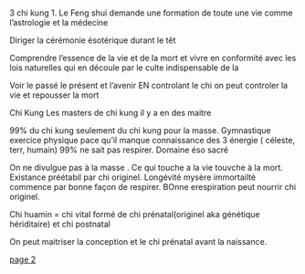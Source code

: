 # 

3 chi kung
1. 
Le Feng shui demande une formation de toute une vie
comme l’astrologie et la médecine

Diriger la cérémonie ésotérique durant le têt


Comprendre l’essence de la vie et de la mort et vivre en conformité avec les lois naturelles qui en découle par le culte indispensable de la 

Voir le passé le présent et l’avenir
EN controlant le chi on peut controler la vie et repousser la mort

Chi Kung
Les masters de chi kung il y a en des maitre

99% du chi kung seulement du chi kung pour la masse. Gymnastique exercice physique pace qu’il manque connaissance des 3 énergie ( céleste, terr, humain) 99% ne sait pas respirer.
Domaine éso sacré

On ne divulgue pas à la masse . Ce qui touche a la vie touvche à la mort.
Existance préétabil par chi originel. Longévité mysère immortailté commence par bonne façon de respirer. BOnne erespiration peut nourrir chi originel.

Chi huamin = chi vital 
formé de chi prénatal(originel aka génétique hériditaire) et chi postnatal

On peut maitriser la conception et le chi prénatal avant la naissance.

[page 2](page2-2024-02-04)
